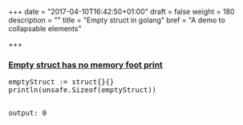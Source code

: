 +++
date = "2017-04-10T16:42:50+01:00"
draft = false
weight = 180
description = ""
title = "Empty struct in golang"
bref = "A demo to collapsable elements"

+++


<h3 class="section-head" id="h-base"><a href="#h-base">Empty struct has no memory foot print</a></h3>
<pre class="prettyprint">
emptyStruct := struct{}{}
println(unsafe.Sizeof(emptyStruct))

output: 0
</pre>
